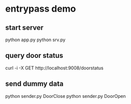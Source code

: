 # entrypass demo

## start server
python app.py
python srv.py

## query door status
curl -i -X GET http://localhost:9008/doorstatus

## send dummy data
python sender.py DoorClose
python sender.py DoorOpen


